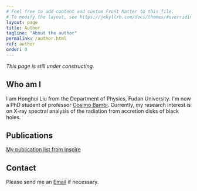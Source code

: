 ```yaml
---
# Feel free to add content and custom Front Matter to this file.
# To modify the layout, see https://jekyllrb.com/docs/themes/#overriding-theme-defaults
layout: page
title: Author
tagline: "About the author"
permalink: /author.html
ref: author
order: 0
---
```

*This page is still under constructing.*

## Who am I

I am Honghui Liu from the Department of Physics, Fudan University. I'm now a PhD student of professor [Cosimo Bambi](http://www.physics.fudan.edu.cn/tps/people/bambi/Site/Home.html). Currently, my research interest is on X-ray spectral analysis of the radiation from accretion disks of black holes.

## Publications

[My publication list from Inspire](http://inspirehep.net/search?p=exactauthor%3AHonghui.Liu.1+)

## Contact

Please send me an [Email](honghui_astro@outlook.com) if necessary.

